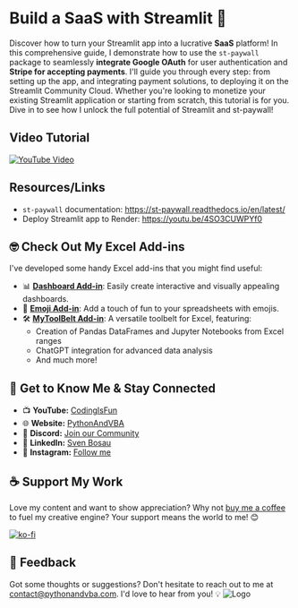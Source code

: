 # Build a SaaS with Streamlit 🚀
Discover how to turn your Streamlit app into a lucrative **SaaS** platform! In this comprehensive guide, I demonstrate how to use the `st-paywall` package to seamlessly **integrate Google OAuth** for user authentication and **Stripe for accepting payments**. I'll guide you through every step: from setting up the app, and integrating payment solutions, to deploying it on the Streamlit Community Cloud. Whether you're looking to monetize your existing Streamlit application or starting from scratch, this tutorial is for you. Dive in to see how I unlock the full potential of Streamlit and st-paywall!

## Video Tutorial
[![YouTube Video](https://img.youtube.com/vi/SR_4xM3KZpI/0.jpg)](https://youtu.be/SR_4xM3KZpI)

## Resources/Links
- `st-paywall` documentation: https://st-paywall.readthedocs.io/en/latest/
- Deploy Streamlit app to Render: https://youtu.be/4SO3CUWPYf0


## 🤓 Check Out My Excel Add-ins
I've developed some handy Excel add-ins that you might find useful:

- 📊 **[Dashboard Add-in](https://pythonandvba.com/grafly)**: Easily create interactive and visually appealing dashboards.
- 🤪 **[Emoji Add-in](https://pythonandvba.com/emojify)**: Add a touch of fun to your spreadsheets with emojis.
- 🛠️ **[MyToolBelt Add-in](https://pythonandvba.com/mytoolbelt)**: A versatile toolbelt for Excel, featuring:
  - Creation of Pandas DataFrames and Jupyter Notebooks from Excel ranges
  - ChatGPT integration for advanced data analysis
  - And much more!


## 🤝 Get to Know Me & Stay Connected
- 📺 **YouTube:** [CodingIsFun](https://youtube.com/c/CodingIsFun)
- 🌐 **Website:** [PythonAndVBA](https://pythonandvba.com)
- 💬 **Discord:** [Join our Community](https://pythonandvba.com/discord)
- 💼 **LinkedIn:** [Sven Bosau](https://www.linkedin.com/in/sven-bosau/)
- 📸 **Instagram:** [Follow me](https://www.instagram.com/sven_bosau/)

## ☕️ Support My Work
Love my content and want to show appreciation? Why not [buy me a coffee](https://pythonandvba.com/coffee-donation) to fuel my creative engine? Your support means the world to me! 😊

[![ko-fi](https://ko-fi.com/img/githubbutton_sm.svg)](https://pythonandvba.com/coffee-donation)

## 💌 Feedback
Got some thoughts or suggestions? Don't hesitate to reach out to me at contact@pythonandvba.com. I'd love to hear from you! 💡
![Logo](https://www.pythonandvba.com/banner-img)
